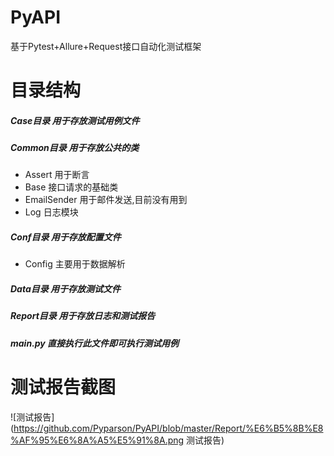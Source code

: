 # PyAPI
基于Pytest+Allure+Request接口自动化测试框架

# 目录结构
##### Case目录 用于存放测试用例文件
##### Common目录 用于存放公共的类  
- Assert 用于断言  
- Base 接口请求的基础类  
- EmailSender 用于邮件发送,目前没有用到  
- Log 日志模块  
##### Conf目录 用于存放配置文件  
- Config 主要用于数据解析  
##### Data目录 用于存放测试文件  
##### Report目录 用于存放日志和测试报告
##### main.py 直接执行此文件即可执行测试用例  

# 测试报告截图
![测试报告](https://github.com/Pyparson/PyAPI/blob/master/Report/%E6%B5%8B%E8%AF%95%E6%8A%A5%E5%91%8A.png 测试报告)


